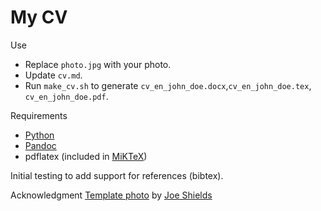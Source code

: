 # My CV

Use
- Replace `photo.jpg` with your photo.
- Update `cv.md`.
- Run `make_cv.sh` to generate `cv_en_john_doe.docx`,`cv_en_john_doe.tex`, `cv_en_john_doe.pdf`.

Requirements
- [Python](https://www.python.org/)
- [Pandoc](https://pandoc.org/)
- pdflatex (included in [MiKTeX](https://miktex.org))


Initial testing to add support for references (bibtex).


Acknowledgment
[Template photo](https://unsplash.com/photos/dLij9K4ObYY) by [Joe Shields](https://unsplash.com/@fortyozsteak)

